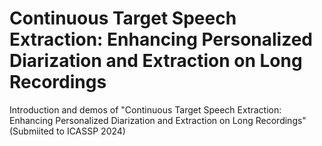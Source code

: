 # Continuous Target Speech Extraction: Enhancing Personalized Diarization and Extraction on Long Recordings
Introduction and demos of "Continuous Target Speech Extraction: Enhancing Personalized Diarization and Extraction on Long Recordings" (Submiited to ICASSP 2024)
